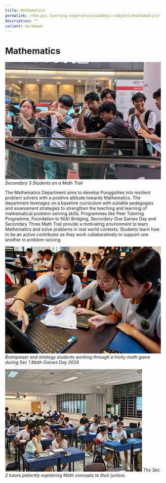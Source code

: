 ```yaml
---
title: Mathematics
permalink: /the-pss-learning-experience/academic-subjects/mathematics/
description: ""
variant: markdown
---
```

# Mathematics

![](/images/NEW_Sec3_Students_measuring_angles_of_elevation_using_clinometer_app.jpg)
*Secondary 3 Students on a Math Trail*

The Mathematics Department aims to develop Punggolites into resilient problem solvers with a positive attitude towards Mathematics. The department leverages on a baseline curriculum with suitable pedagogies and assessment strategies to strengthen the teaching and learning of mathematical problem-solving skills. Programmes like Peer Tutoring Programme, Foundation to N(A) Bridging, Secondary One Games Day and Secondary Three Math Trail provide a motivating environment to learn Mathematics and solve problems in real world contexts. Students learn how to be an active contributor as they work collaboratively to support one another in problem-solving.

![Brainpower and strategy students working through a tricky math game during Sec 1 Math Games Day 2024](/images/Academic%20Subjects/Mathematics/01__Brainpower_and_strategy_students_working_through_a_tricky_math_game_during_Sec_1_Math_Games_Day_2024.jpg)
*Brainpower and strategy students working through a tricky math game during Sec 1 Math Games Day 2024*

 ![](/images/Academic%20Subjects/Mathematics/Peer_Tutoring_Program_2.jpg)
          *The Sec 2 tutors patiently explaining Math concepts to their juniors.*